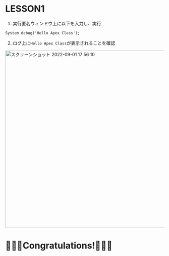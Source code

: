 # LESSON1
1. 実行匿名ウィンドウ上に以下を入力し、実行
```apex
System.debug('Hello Apex Class');
```

2. ログ上に```Hello Apex Class```が表示されることを確認
<img width="561" alt="スクリーンショット 2022-09-01 17 56 10" src="https://user-images.githubusercontent.com/42022387/187875532-ed2217f1-d429-44fa-8c26-482e5cd8818e.png">

# 🎉🎉🎉Congratulations!🎉🎉🎉

